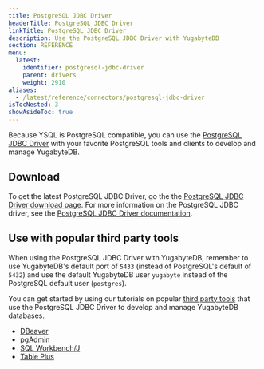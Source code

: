 ```yaml
---
title: PostgreSQL JDBC Driver
headerTitle: PostgreSQL JDBC Driver
linkTitle: PostgreSQL JDBC Driver
description: Use the PostgreSQL JDBC Driver with YugabyteDB
section: REFERENCE
menu:
  latest:
    identifier: postgresql-jdbc-driver
    parent: drivers
    weight: 2910
aliases:
  - /latest/reference/connectors/postgresql-jdbc-driver
isTocNested: 3
showAsideToc: true
---
```


Because YSQL is PostgreSQL compatible, you can use the [PostgreSQL JDBC Driver](https://jdbc.postgresql.org/) with your favorite PostgreSQL tools and clients to develop and manage YugabyteDB.

## Download

To get the latest PostgreSQL JDBC Driver, go the the [PostgreSQL JDBC Driver download page](https://jdbc.postgresql.org/download.html). For more information on the PostgreSQL JDBC driver, see the [PostgreSQL JDBC Driver documentation](https://jdbc.postgresql.org/documentation/documentation.html).

## Use with popular third party tools

When using the PostgreSQL JDBC Driver with YugabyteDB, remember to use YugabyteDB's default port of `5433` (instead of PostgreSQL's default of `5432`) and use the default YugabyteDB user `yugabyte` instead of the PostgreSQL default user (`postgres`).

You can get started by using our tutorials on popular [third party tools](../../../tools/) that use the PostgreSQL JDBC Driver to develop and manage YugabyteDB databases.

- [DBeaver](../../../tools/dbeaver/)
- [pgAdmin](../../../tools/pgadmin/)
- [SQL Workbench/J](../../../tools/sql-workbench/)
- [Table Plus](../../../tools/tableplus/)
